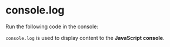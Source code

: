 # console.log
Run the following code in the console:

`console.log` is used to display content to the **JavaScript console**.

